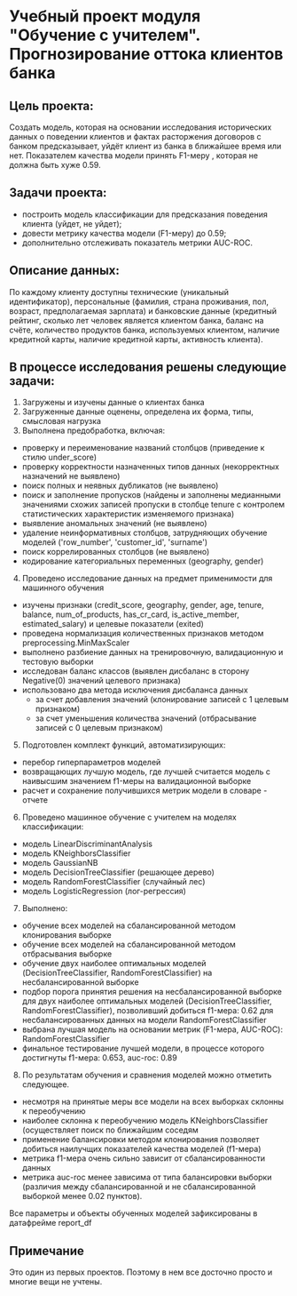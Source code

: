 # Учебный проект модуля "Обучение с учителем". Прогнозирование оттока клиентов банка

## Цель проекта:
Создать модель, которая на основании исследования исторических данных о поведении клиентов и фактах расторжения договоров с банком предсказывает, уйдёт клиент из банка в ближайшее время или нет. Показателем качества модели принять F1-меру , которая не должна быть хуже 0.59.

## Задачи проекта:
- построить модель классификации для предсказания поведения клиента (уйдет, не уйдет);
- довести метрику качества модели (F1-меру) до 0.59;
- дополнительно отслеживать показатель метрики AUC-ROC.

## Описание данных:
По каждому клиенту доступны технические (уникальный идентификатор), персональные (фамилия, страна проживания, пол, возраст, предполагаемая зарплата) и банковские данные (кредитный рейтинг, сколько лет человек является клиентом банка, баланс на счёте, количество продуктов банка, используемых клиентом, наличие кредитной карты, наличие кредитной карты, активность клиента).

## В процессе исследования решены следующие задачи:
1. Загружены и изучены данные о клиентах банка
2. Загруженные данные оценены, определена их форма, типы, смысловая нагрузка
3. Выполнена предобработка, включая:
 - проверку и переименование названий столбцов (приведение к стилю under_score)
 - проверку корректности назначенных типов данных (некорректных назначений не выявлено)
 - поиск полных и неявных дубликатов (не выявлено) 
 - поиск и заполнение пропусков (найдены и заполнены медианными значениями схожих записей пропуски в столбце tenure c контролем статистических характеристик изменяемого признака)
 - выявление аномальных значений (не выявлено)
 - удаление неинформативных столбцов, затрудняющих обучение моделей ('row_number', 'customer_id', 'surname')
 - поиск коррелированных столбцов (не выявлено)
 - кодирование категориальных переменных (geography, gender)
4. Проведено исследование данных на предмет применимости для машинного обучения
 - изучены признаки (credit_score, geography, gender, age, tenure, balance, num_of_products, has_cr_card, is_active_member, estimated_salary) и целевые показатели (exited)
 - проведена нормализация количественных признаков методом preprocessing.MinMaxScaler
 - выполнено разбиение данных на тренировочную, валидационную и тестовую выборки
 - исследован баланс классов (выявлен дисбаланс в сторону Negative(0) значений целевого признака)
 - использовано два метода исключения дисбаланса данных
     - за счет добавления значений (клонирование записей с 1 целевым признаком)
     - за счет уменьшения количества значений (отбрасывание записей с 0 целевым признаком)
5. Подготовлен комплект функций, автоматизирующих:
 - перебор гиперпараметров моделей
 - возвращающих лучшую модель, где лучшей считается модель с наивысшим значением f1-меры на валидационной выборке
 - расчет и сохранение получившихся метрик модели в словаре - отчете

6. Проведено машинное обучение с учителем на моделях классификации:
- модель LinearDiscriminantAnalysis
- модель KNeighborsClassifier
- модель GaussianNB
- модель DecisionTreeClassifier (решающее дерево)
- модель RandomForestClassifier (случайный лес)
- модель LogisticRegression (лог-регрессия)

7. Выполнено:
- обучение всех моделей на сбалансированной методом клонирования выборке
- обучение всех моделей на сбалансированной методом отбрасывания выборке
- обучение двух наиболее оптимальных моделей (DecisionTreeClassifier, RandomForestClassifier) на несбалансированной выборке
- подбор порога принятия решения на несбалансированной выборке для двух наиболее оптимальных моделей (DecisionTreeClassifier, RandomForestClassifier), позволивший добиться f1-мера: 0.62 для несбалансированных данных на модели RandomForestClassifier
- выбрана лучшая модель на основании метрик (F1-мера, AUC-ROC): RandomForestClassifier
- финальное тестирование лучшей модели, в процессе которого достигнуты f1-мера: 0.653, auc-roc: 0.89 
   
8. По результатам обучения и сравнения моделей можно отметить следующее.
- несмотря на принятые меры все модели на всех выборках склонны к переобучению
- наиболее склонна к переобучению модель KNeighborsClassifier (осуществляет поиск по ближайшим соседям
- применение балансировки методом клонирования позволяет добиться наилучщих показателей качества моделей (f1-мера)
- метрика f1-мера очень сильно зависит от сбалансированности данных
- метрика auc-roc менее зависима от типа балансировки выборки (различия между сбалансированной и не сбалансированной выборкой менее 0.02 пунктов).
   
Все параметры и объекты обученных моделей зафиксированы в датафрейме report_df

## Примечание
Это один из первых проектов. Поэтому в нем все досточно просто и многие вещи не учтены.
